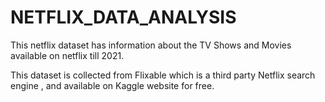 # NETFLIX_DATA_ANALYSIS
This netflix dataset has information about the TV Shows and Movies available on netflix till 2021.

This dataset is collected from Flixable which is a third party Netflix search engine , and available on Kaggle website for free.
